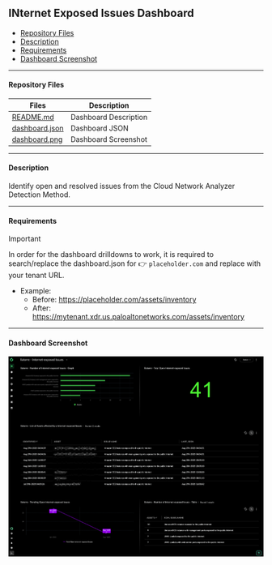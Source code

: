 ## INternet Exposed Issues Dashboard

- [Repository Files](#repository-files)
- [Description](#description)
- [Requirements](#requirements)
- [Dashboard Screenshot](#dashboard-screenshot)

---

#### Repository Files

 | Files |  Description |
 |----|----|
 | [README.md](README.md) | Dashboard Description |
 | [dashboard.json](dashboard.json) | Dashboard JSON |
 | [dashboard.png](dashboard.png) | Dashboard Screenshot |

---

#### Description

Identify open and resolved issues from the Cloud Network Analyzer Detection Method.

---

#### Requirements

> [!IMPORTANT]
> In order for the dashboard drilldowns to work, it is required to search/replace the dashboard.json for :point_right: `placeholder.com` and replace with your tenant URL.
>
> - Example:
>    - Before: https://placeholder.com/assets/inventory
>    - After: https://mytenant.xdr.us.paloaltonetworks.com/assets/inventory

---

#### Dashboard Screenshot

![Dashboard](dashboard.png)
